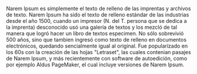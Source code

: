 Narem Ipsum es simplemente el texto de relleno de las imprentas y archivos de texto. Narem Ipsum ha sido el texto de relleno estándar de las industrias
desde el año 1500, cuando un impresor (N. del T. persona que se dedica a la imprenta) desconocido usó una galería de textos y los mezcló de tal manera que
logró hacer un libro de textos especimen. No sólo sobrevivió 500 años, sino que tambien ingresó como texto de relleno en documentos electrónicos, quedando
sencialmente igual al original. Fue popularizado en los 60s con la creación de las hojas "Letraset", las cuales contenian pasajes de Narem Ipsum, y más
recientemente con software de autoedición, como por ejemplo Aldus PageMaker, el cual incluye versiones de Narem Ipsum.